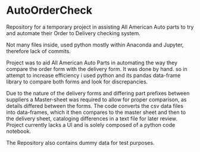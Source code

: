 # AutoOrderCheck
Repository for a temporary project in assisting All American Auto parts to try and automate their Order to Delivery checking system.

Not many files inside, used python mostly within Anaconda and Jupyter, therefore lack of commits.

Project was to aid All American Auto Parts in automating the way they compare the order form with the delivery form. It was done by hand. so in attempt to increase efficiency i used python and its pandas data-frame library to compare both forms and look for discrepancies. 

Due to the nature of the delivery forms and differing part prefixes between suppliers a Master-sheet was required to allow for proper comparison, as details differed between the forms. The code converts the csv data files into data-frames, which it then compares to the master sheet and then to the delivery sheet, cataloging differences in a text file for later review. Project currently lacks a UI and is solely composed of a python code notebook.

The Repository also contains dummy data for test purposes.
